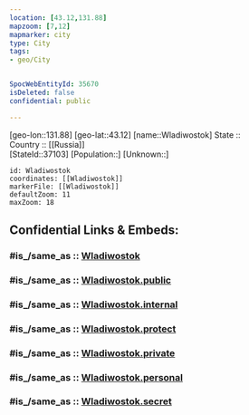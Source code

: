 ```yaml
---
location: [43.12,131.88] 
mapzoom: [7,12] 
mapmarker: city 
type: City
tags:
- geo/City


SpocWebEntityId: 35670
isDeleted: false
confidential: public

---
```

[geo-lon::131.88] 
[geo-lat::43.12] 
[name::Wladiwostok] 
State ::  
Country :: [[Russia]]  
[StateId::37103] 
[Population::] 
[Unknown::] 


```leaflet
id: Wladiwostok
coordinates: [[Wladiwostok]] 
markerFile: [[Wladiwostok]] 
defaultZoom: 11 
maxZoom: 18
```


## Confidential Links & Embeds: 

### #is_/same_as :: [Wladiwostok](/_Standards/Earth/Continent/Asia/Asia~North/Asia~NorthEast/Primorsky_Krai/City/Wladiwostok.md) 

### #is_/same_as :: [Wladiwostok.public](/_public/Earth/Continent/Asia/Asia~North/Asia~NorthEast/Primorsky_Krai/City/Wladiwostok.public.md) 

### #is_/same_as :: [Wladiwostok.internal](/_internal/Earth/Continent/Asia/Asia~North/Asia~NorthEast/Primorsky_Krai/City/Wladiwostok.internal.md) 

### #is_/same_as :: [Wladiwostok.protect](/_protect/Earth/Continent/Asia/Asia~North/Asia~NorthEast/Primorsky_Krai/City/Wladiwostok.protect.md) 

### #is_/same_as :: [Wladiwostok.private](/_private/Earth/Continent/Asia/Asia~North/Asia~NorthEast/Primorsky_Krai/City/Wladiwostok.private.md) 

### #is_/same_as :: [Wladiwostok.personal](/_personal/Earth/Continent/Asia/Asia~North/Asia~NorthEast/Primorsky_Krai/City/Wladiwostok.personal.md) 

### #is_/same_as :: [Wladiwostok.secret](/_secret/Earth/Continent/Asia/Asia~North/Asia~NorthEast/Primorsky_Krai/City/Wladiwostok.secret.md)

